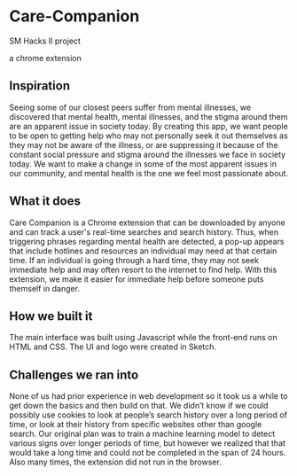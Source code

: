 # Care-Companion
SM Hacks II project

a chrome extension

## Inspiration
Seeing some of our closest peers suffer from mental illnesses, we discovered that mental health, mental illnesses, and the stigma around them are an apparent issue in society today. By creating this app, we want people to be open to getting help who may not personally seek it out themselves as they may not be aware of the illness, or are suppressing it because of the constant social pressure and stigma around the illnesses we face in society today. We want to make a change in some of the most apparent issues in our community, and mental health is the one we feel most passionate about.

## What it does
Care Companion is a Chrome extension that can be downloaded by anyone and can track a user's real-time searches and search history. Thus, when triggering phrases regarding mental health are detected, a pop-up appears that include hotlines and resources an individual may need at that certain time. If an individual is going through a hard time, they may not seek immediate help and may often resort to the internet to find help. With this extension, we make it easier for immediate help before someone puts themself in danger.

## How we built it
The main interface was built using Javascript while the front-end runs on HTML and CSS. The UI and logo were created in Sketch.

## Challenges we ran into
None of us had prior experience in web development so it took us a while to get down the basics and then build on that. We didn’t know if we could possibly use cookies to look at people’s search history over a long period of time, or look at their history from specific websites other than google search. Our original plan was to train a machine learning model to detect various signs over longer periods of time, but however we realized that that would take a long time and could not be completed in the span of 24 hours. Also many times, the extension did not run in the browser.
